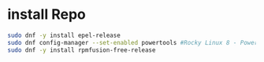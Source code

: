 # install Repo

```bash
sudo dnf -y install epel-release
sudo dnf config-manager --set-enabled powertools #Rocky Linux 8 - PowerTools
sudo dnf -y install rpmfusion-free-release
```